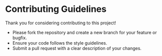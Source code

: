 # Contributing Guidelines

Thank you for considering contributing to this project!

- Please fork the repository and create a new branch for your feature or bugfix.
- Ensure your code follows the style guidelines.
- Submit a pull request with a clear description of your changes.
